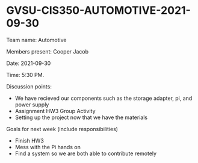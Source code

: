 # GVSU-CIS350-AUTOMOTIVE-2021-09-30

Team name:
Automotive

Members present:
Cooper
Jacob

Date:
2021-09-30

Time:
5:30 PM.

Discussion points: 

* We have recieved our components such as the storage adapter, pi, and power supply
* Assignment HW3 Group Activity
* Setting up the project now that we have the materials

Goals for next week (include responsibilities)

* Finish HW3
* Mess with the Pi hands on
* Find a system so we are both able to contribute remotely


